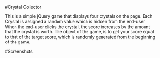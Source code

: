 #Crystal Collector

This is a simple jQuery game that displays four crystals on the page. Each Crystal is assigned a random value which is hidden from the end-user. When the end-user clicks the crystal, the score increases by the amount that the crystal is worth. The object of the game, is to get your score equal to that of the target score, which is randomly generated from the beginning of the game.

#Screenshots
